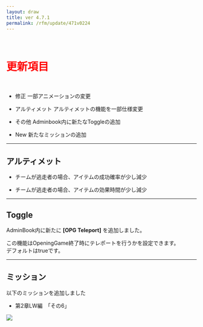 ```yaml
---
layout: draw
title: ver 4.7.1
permalink: /rfm/update/471v0224
---
```



<br>
<h1 id="1"><font color="red">更新項目</font></h1><br>

+ <span class="red-badge">修正</span> 一部アニメーションの変更

+ <span class="blue-badge">アルティメット</span> アルティメットの機能を一部仕様変更

+ <span class="blue-badge">その他</span> Adminbook内に新たなToggleの追加

+ <span class="green-badge">New</span> 新たなミッションの追加




---------------------  
## アルティメット
  
 + チームが逃走者の場合、アイテムの成功確率が少し減少  
 
 + チームが逃走者の場合、アイテムの効果時間が少し減少

----------------------
## Toggle
  
AdminBook内に新たに **[OPG Teleport]** を追加しました。

この機能はOpeningGame終了時にテレポートを行うかを設定できます。  
デフォルトはtrueです。
  
  

----------------------
## ミッション


以下のミッションを追加しました  
  
+ 第2章LW編　「その6」 

<a><img src="http://web.njj12.net/public/images/LW5-3.png"></a><br>
  

